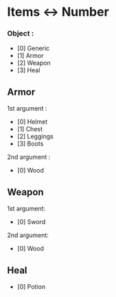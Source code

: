# Items <-> Number

### Object :

- [0] Generic
- [1] Armor
- [2] Weapon
- [3] Heal

## Armor

1st argument :
- [0] Helmet
- [1] Chest
- [2] Leggings
- [3] Boots

2nd argument :
- [0] Wood

## Weapon

1st argument:
- [0] Sword

2nd argument:
- [0] Wood

## Heal

- [0] Potion